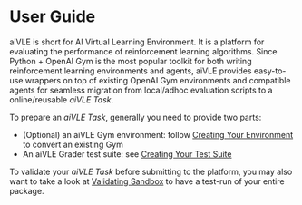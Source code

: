 # User Guide

aiVLE is short for AI Virtual Learning Environment. It is a platform for evaluating the performance of reinforcement
learning algorithms. Since Python + OpenAI Gym is the most popular toolkit for both writing reinforcement learning
environments and agents, aiVLE provides easy-to-use wrappers on top of existing OpenAI Gym environments and compatible
agents for seamless migration from local/adhoc evaluation scripts to a online/reusable *aiVLE Task*. 

To prepare an *aiVLE Task*, generally you need to provide two parts:

- (Optional) an aiVLE Gym environment: follow [Creating Your Environment](aivle-gym.md) to convert an existing Gym  
- An aiVLE Grader test suite: see [Creating Your Test Suite](aivle-grader.md)

To validate your *aiVLE Task* before submitting to the platform, you may also want to take a look at [Validating 
Sandbox](aivle-worker.md) to have a test-run of your entire package.